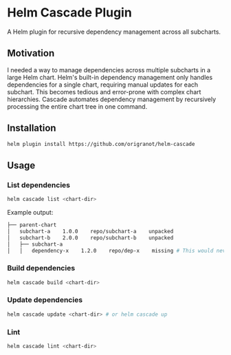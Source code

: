 # Helm Cascade Plugin

A Helm plugin for recursive dependency management across all subcharts.

## Motivation

I needed a way to manage dependencies across multiple subcharts in a large Helm chart. Helm's built-in dependency management only handles dependencies for a single chart, requiring manual updates for each subchart. This becomes tedious and error-prone with complex chart hierarchies. Cascade automates dependency management by recursively processing the entire chart tree in one command.

## Installation

```bash
helm plugin install https://github.com/origranot/helm-cascade
```

## Usage

### List dependencies

```bash
helm cascade list <chart-dir>
```

Example output:

```bash
├── parent-chart
│   subchart-a    1.0.0    repo/subchart-a    unpacked
│   subchart-b    2.0.0    repo/subchart-b    unpacked
│   ├── subchart-a
│   │   dependency-x    1.2.0    repo/dep-x    missing # This would never been shown by helm dependency list
```

### Build dependencies

```bash
helm cascade build <chart-dir>
```

### Update dependencies

```bash
helm cascade update <chart-dir> # or helm cascade up
```

### Lint

```bash
helm cascade lint <chart-dir>
```
